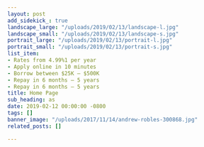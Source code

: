 ```yaml
---
layout: post
add_sidekick_: true
landscape_large: "/uploads/2019/02/13/landscape-l.jpg"
landscape_small: "/uploads/2019/02/13/landscape-s.jpg"
portrait_large: "/uploads/2019/02/13/portrait-l.jpg"
portrait_small: "/uploads/2019/02/13/portrait-s.jpg"
list_item:
- Rates from 4.99%1 per year
- Apply online in 10 minutes
- Borrow between $25K — $500K
- Repay in 6 months — 5 years
- Repay in 6 months — 5 years
title: Home Page
sub_heading: as
date: 2019-02-12 00:00:00 -0800
tags: []
banner_image: "/uploads/2017/11/14/andrew-robles-300868.jpg"
related_posts: []

---
```

